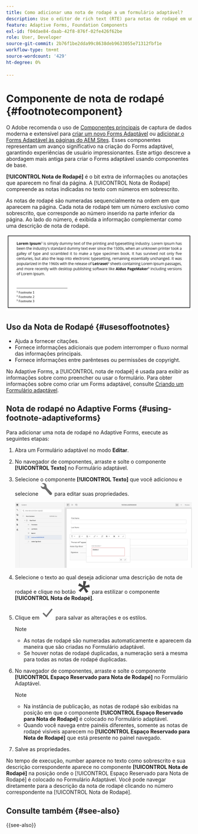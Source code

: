 ```yaml
---
title: Como adicionar uma nota de rodapé a um formulário adaptável?
description: Use o editor de rich text (RTE) para notas de rodapé em um formulário adaptável.
feature: Adaptive Forms, Foundation Components
exl-id: f04dae84-daab-42f8-876f-02fe426f62be
role: User, Developer
source-git-commit: 2b76f1be2dda99c8638deb9633055e71312fbf1e
workflow-type: tm+mt
source-wordcount: '429'
ht-degree: 0%

---
```


# Componente de nota de rodapé {#footnotecomponent}

O <span class="preview"> Adobe recomenda o uso de [Componentes principais](https://experienceleague.adobe.com/docs/experience-manager-core-components/using/adaptive-forms/introduction.html?lang=pt-BR) de captura de dados moderna e extensível para [criar um novo Forms Adaptável](/help/forms/creating-adaptive-form-core-components.md) ou [adicionar o Forms Adaptável às páginas do AEM Sites](/help/forms/create-or-add-an-adaptive-form-to-aem-sites-page.md). Esses componentes representam um avanço significativo na criação do Forms adaptável, garantindo experiências de usuário impressionantes. Este artigo descreve a abordagem mais antiga para criar o Forms adaptável usando componentes de base. </span>

**[!UICONTROL Nota de Rodapé]** é o bit extra de informações ou anotações que aparecem no final da página. A [!UICONTROL Nota de Rodapé] compreende as notas indicadas no texto com números em sobrescrito.

As notas de rodapé são numeradas sequencialmente na ordem em que aparecem na página. Cada nota de rodapé tem um número exclusivo como sobrescrito, que corresponde ao número inserido na parte inferior da página. Ao lado do número, é exibida a informação complementar como uma descrição de nota de rodapé.

![Descrição da Nota de Rodapé](/help/forms/assets/footnote_description.png)


## Uso da Nota de Rodapé {#usesoffootnotes}

* Ajuda a fornecer citações.
* Fornece informações adicionais que podem interromper o fluxo normal das informações principais.
* Fornece informações entre parênteses ou permissões de copyright.

No Adaptive Forms, a [!UICONTROL nota de rodapé] é usada para exibir as informações sobre como preencher ou usar o formulário. Para obter informações sobre como criar um Forms adaptável, consulte [Criando um Formulário adaptável](https://experienceleague.adobe.com/docs/experience-manager-cloud-service/content/forms/create-an-adaptive-form/create-an-adaptive-form-on-forms-cs/creating-adaptive-form.html).

## Nota de rodapé no Adaptive Forms {#using-footnote-adaptiveforms}

Para adicionar uma nota de rodapé no Adaptive Forms, execute as seguintes etapas:
1. Abra um Formulário adaptável no modo **Editar**.
1. No navegador de componentes, arraste e solte o componente **[!UICONTROL Texto]** no Formulário adaptável.
1. Selecione o componente **[!UICONTROL Texto]** que você adicionou e selecione ![cmppr](assets/configure-icon.svg) para editar suas propriedades.

   ![Nota de Rodapé no Forms Adaptável](/help/forms/assets/footnote_rte.png)

1. Selecione o texto ao qual deseja adicionar uma descrição de nota de rodapé e clique no botão ![estrela](/help/forms/assets/asterisk.svg) para estilizar o componente **[!UICONTROL Nota de Rodapé]**.

1. Clique em ![verificar](/help/forms/assets/save_icon.svg) para salvar as alterações e os estilos.

   >[!NOTE]
   >
   >* As notas de rodapé são numeradas automaticamente e aparecem da maneira que são criadas no Formulário adaptável.
   >* Se houver notas de rodapé duplicadas, a numeração será a mesma para todas as notas de rodapé duplicadas.

1. No navegador de componentes, arraste e solte o componente **[!UICONTROL Espaço Reservado para Nota de Rodapé]** no Formulário Adaptável.
   >[!NOTE]
   >
   >* Na instância de publicação, as notas de rodapé são exibidas na posição em que o componente **[!UICONTROL Espaço Reservado para Nota de Rodapé]** é colocado no Formulário adaptável.
   >* Quando você navega entre painéis diferentes, somente as notas de rodapé visíveis aparecem no **[!UICONTROL Espaço Reservado para Nota de Rodapé]** que está presente no painel navegado.

1. Salve as propriedades.

No tempo de execução, number aparece no texto como sobrescrito e sua descrição correspondente aparece no componente **[!UICONTROL Nota de Rodapé]** na posição onde o [!UICONTROL Espaço Reservado para Nota de Rodapé] é colocado no Formulário Adaptável. Você pode navegar diretamente para a descrição da nota de rodapé clicando no número correspondente na [!UICONTROL Nota de Rodapé].


## Consulte também {#see-also}

{{see-also}}